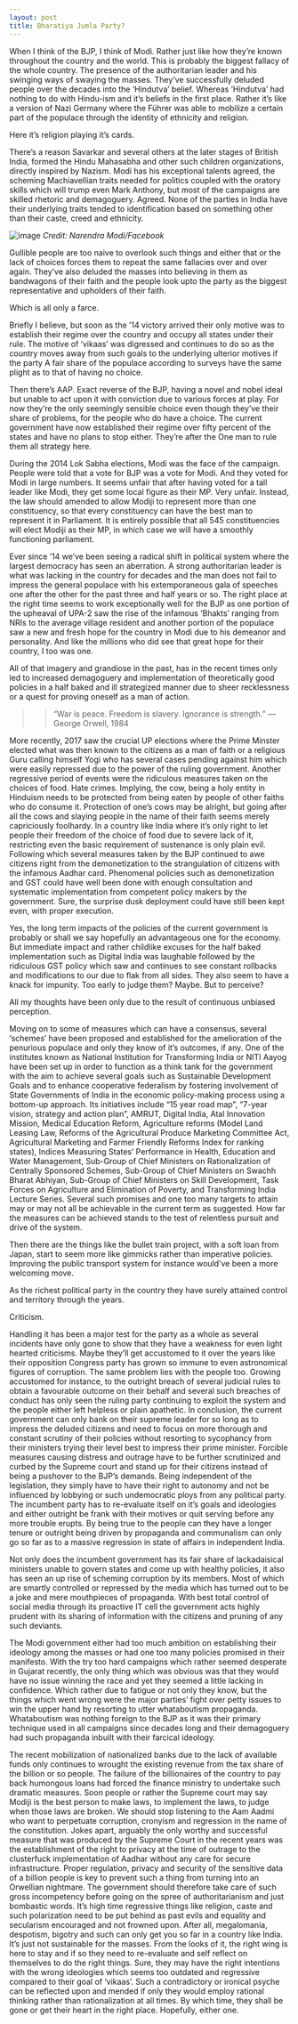 ```yaml
---
layout: post
title: Bharatiya Jumla Party?
---
```


When I think of the BJP, I think of Modi. Rather just like how they’re known throughout the country and the world.
This is probably the biggest fallacy of the whole country. The presence of the authoritarian leader and his swinging ways of swaying the masses.
They’ve successfully deluded people over the decades into the ‘Hindutva’ belief. Whereas ‘Hindutva’ had nothing to do with Hindu-ism and it’s beliefs in the first place.
Rather it’s like a version of Nazi Germany where the Führer was able to mobilize a certain part of the populace through the identity of ethnicity and religion.

Here it’s religion playing it’s cards.

There’s a reason Savarkar and several others at the later stages of British India, formed the Hindu Mahasabha and other such children organizations, directly inspired by Nazism. 
Modi has his exceptional talents agreed, the scheming Machiavellian traits needed for politics coupled with the oratory skills which will trump even Mark Anthony, but most of the campaigns are skilled rhetoric and demagoguery.
Agreed. None of the parties in India have their underlying traits tended to identification based on something other than their caste, creed and ethnicity.


 ![image](https://cdn-images-1.medium.com/max/1600/1*KGNORweEfT9qJLJW9eRzmA.jpeg)
*Credit: Narendra Modi/Facebook*

Gullible people are too naive to overlook such things and either that or the lack of choices forces them to repeat the same fallacies over and over again.
They’ve also deluded the masses into believing in them as bandwagons of their faith and the people look upto the party as the biggest representative and upholders of their faith.

Which is all only a farce.

Briefly I believe, but soon as the ’14 victory arrived their only motive was to establish their regime over the country and occupy all states under their rule.
The motive of ‘vikaas’ was digressed and continues to do so as the country moves away from such goals to the underlying ulterior motives if the party
A fair share of the populace according to surveys have the same plight as to that of having no choice.

Then there’s AAP. Exact reverse of the BJP, having a novel and nobel ideal but unable to act upon it with conviction due to various forces at play. For now they’re the only seemingly sensible choice even though they’ve their share of problems, for the people who do have a choice.
The current government have now established their regime over fifty percent of the states and have no plans to stop either. They’re after the One man to rule them all strategy here.

During the 2014 Lok Sabha elections, Modi was the face of the campaign. People were told that a vote for BJP was a vote for Modi. And they voted for Modi in large numbers. It seems unfair that after having voted for a tall leader like Modi, they get some local figure as their MP. Very unfair. Instead, the law should amended to allow Modiji to represent more than one constituency, so that every constituency can have the best man to represent it in Parliament. It is entirely possible that all 545 constituencies will elect Modiji as their MP, in which case we will have a smoothly functioning parliament.

Ever since ’14 we’ve been seeing a radical shift in political system where the largest democracy has seen an aberration. A strong authoritarian leader is what was lacking in the country for decades and the man does not fail to impress the general populace with his extemporaneous gala of speeches one after the other for the past three and half years or so. The right place at the right time seems to work exceptionally well for the BJP as one portion of the upheaval of UPA-2 saw the rise of the infamous ‘Bhakts’ ranging from NRIs to the average village resident and another portion of the populace saw a new and fresh hope for the country in Modi due to his demeanor and personality.
And like the millions who did see that great hope for their country, I too was one.

All of that imagery and grandiose in the past, has in the recent times only led to increased demagoguery and implementation of theoretically good policies in a half baked and ill strategized manner due to sheer recklessness or a quest for proving oneself as a man of action.

>>“War is peace.
>>Freedom is slavery.
>>Ignorance is strength.”
>>  ― George Orwell, 1984

More recently, 2017 saw the crucial UP elections where the Prime Minster elected what was then known to the citizens as a man of faith or a religious Guru calling himself Yogi who has several cases pending against him which were easily repressed due to the power of the ruling government. Another regressive period of events were the ridiculous measures taken on the choices of food.
Hate crimes. Implying, the cow, being a holy entity in Hinduism needs to be protected from being eaten by people of other faiths who do consume it. Protection of one’s cows may be alright, but going after all the cows and slaying people in the name of their faith seems merely capriciously foolhardy. In a country like India where it’s only right to let people their freedom of the choice of food due to severe lack of it, restricting even the basic requirement of sustenance is only plain evil.
Following which several measures taken by the BJP continued to awe citizens right from the demonetization to the strangulation of citizens with the infamous Aadhar card. Phenomenal policies such as demonetization and GST could have well been done with enough consultation and systematic implementation from competent policy makers by the government. Sure, the surprise dusk deployment could have still been kept even, with proper execution.

Yes, the long term impacts of the policies of the current government is probably or shall we say hopefully an advantageous one for the economy. But immediate impact and rather childlike excuses for the half baked implementation such as Digital India was laughable followed by the ridiculous GST policy which saw and continues to see constant rollbacks and modifications to our due to flak from all sides. They also seem to have a knack for impunity.
Too early to judge them? Maybe. But to perceive?

All my thoughts have been only due to the result of continuous unbiased perception.

Moving on to some of measures which can have a consensus, several ‘schemes’ have been proposed and established for the amelioration of the penurious populace and only they know of it’s outcomes, if any. One of the institutes known as National Institution for Transforming India or NITI Aayog have been set up in order to function as a think tank for the government with the aim to achieve several goals such as Sustainable Development Goals and to enhance cooperative federalism by fostering involvement of State Governments of India in the economic policy-making process using a bottom-up approach. Its initiatives include “15 year road map”, “7-year vision, strategy and action plan”, AMRUT, Digital India, Atal Innovation Mission, Medical Education Reform, Agriculture reforms (Model Land Leasing Law, Reforms of the Agricultural Produce Marketing Committee Act, Agricultural Marketing and Farmer Friendly Reforms Index for ranking states), Indices Measuring States’ Performance in Health, Education and Water Management, Sub-Group of Chief Ministers on Rationalization of Centrally Sponsored Schemes, Sub-Group of Chief Ministers on Swachh Bharat Abhiyan, Sub-Group of Chief Ministers on Skill Development, Task Forces on Agriculture and Elimination of Poverty, and Transforming India Lecture Series. Several such promises and one too many targets to attain may or may not all be achievable in the current term as suggested. How far the measures can be achieved stands to the test of relentless pursuit and drive of the system.

Then there are the things like the bullet train project, with a soft loan from Japan, start to seem more like gimmicks rather than imperative policies. Improving the public transport system for instance would’ve been a more welcoming move.

As the richest political party in the country they have surely attained control and territory through the years.

Criticism. 

Handling it has been a major test for the party as a whole as several incidents have only gone to show that they have a weakness for even light hearted criticisms. Maybe they’ll get accustomed to it over the years like their opposition Congress party has grown so immune to even astronomical figures of corruption.
The same problem lies with the people too. Growing accustomed for instance, to the outright breach of several judicial rules to obtain a favourable outcome on their behalf and several such breaches of conduct has only seen the ruling party continuing to exploit the system and the people either left helpless or plain apathetic.
In conclusion, the current government can only bank on their supreme leader for so long as to impress the deluded citizens and need to focus on more thorough and constant scrutiny of their policies without resorting to sycophancy from their ministers trying their level best to impress their prime minister. Forcible measures causing distress and outrage have to be further scrutinized and curbed by the Supreme court and stand up for their citizens instead of being a pushover to the BJP’s demands. Being independent of the legislation, they simply have to have their right to autonomy and not be influenced by lobbying or such undemocratic ploys from any political party.
The incumbent party has to re-evaluate itself on it’s goals and ideologies and either outright be frank with their motives or quit serving before any more trouble erupts. By being true to the people can they have a longer tenure or outright being driven by propaganda and communalism can only go so far as to a massive regression in state of affairs in independent India.

Not only does the incumbent government has its fair share of lackadaisical ministers unable to govern states and come up with healthy policies, it also has seen an up rise of scheming corruption by its members. Most of which are smartly controlled or repressed by the media which has turned out to be a joke and mere mouthpieces of propaganda. With best total control of social media through its proactive IT cell the government acts highly prudent with its sharing of information with the citizens and pruning of any such deviants.

The Modi government either had too much ambition on establishing their ideology among the masses or had one too many policies promised in their manifesto. With the try too hard campaigns which rather seemed desperate in Gujarat recently, the only thing which was obvious was that they would have no issue winning the race and yet they seemed a little lacking in confidence. Which rather due to fatigue or not only they know, but the things which went wrong were the major parties’ fight over petty issues to win the upper hand by resorting to utter whataboutism propaganda.
Whataboutism was nothing foreign to the BJP as it was their primary technique used in all campaigns since decades long and their demagoguery had such propaganda inbuilt with their farcical ideology.

The recent mobilization of nationalized banks due to the lack of available funds only continues to wrought the existing revenue from the tax share of the billion or so people. The failure of the billionaires of the country to pay back humongous loans had forced the finance ministry to undertake such dramatic measures.
Soon people or rather the Supreme court may say Modiji is the best person to make laws, to implement the laws, to judge when those laws are broken. We should stop listening to the Aam Aadmi who want to perpetuate corruption, cronyism and regression in the name of the constitution.
Jokes apart, arguably the only worthy and successful measure that was produced by the Supreme Court in the recent years was the establishment of the right to privacy at the time of outrage to the clusterfuck implementation of Aadhar without any care for secure infrastructure. Proper regulation, privacy and security of the sensitive data of a billion people is key to prevent such a thing from turning into an Orwellian nightmare.
The government should therefore take care of such gross incompetency before going on the spree of authoritarianism and just bombastic words. It’s high time regressive things like religion, caste and such polarization need to be put behind as past evils and equality and secularism encouraged and not frowned upon.
After all, megalomania, despotism, bigotry and such can only get you so far in a country like India. It’s just not sustainable for the masses. From the looks of it, the right wing is here to stay and if so they need to re-evaluate and self reflect on themselves to do the right things.
Sure, they may have the right intentions with the wrong ideologies which seems too outdated and regressive compared to their goal of ‘vikaas’. Such a contradictory or ironical psyche can be reflected upon and mended if only they would employ rational thinking rather than rationalization at all times.
By which time, they shall be gone or get their heart in the right place.
Hopefully, either one.

[^1]: The opinions expressed are clearly my own and any constructive criticism based on facts are welcome as only what was heard, read and witnessed over the last few years has been written.

